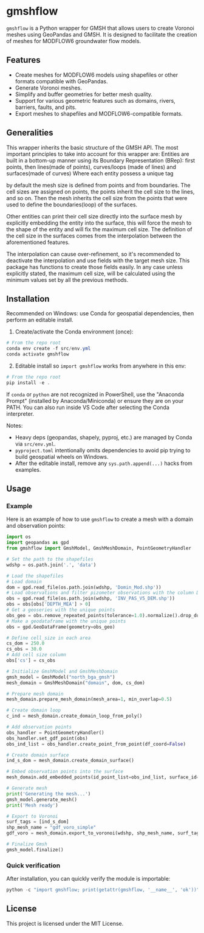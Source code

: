 # gmshflow

`gmshflow` is a Python wrapper for GMSH that allows users to create Voronoi meshes using GeoPandas and GMSH. It is designed to facilitate the creation of meshes for MODFLOW6 groundwater flow models.

## Features

- Create meshes for MODFLOW6 models using shapefiles or other formats compatible with  GeoPandas.
- Generate Voronoi meshes.
- Simplify and buffer geometries for better mesh quality.
- Support for various geometric features such as domains, rivers, barriers, faults, and pits.
- Export meshes to shapefiles and MODFLOW6-compatible formats.

## Generalities
This wrapper inherits the basic structure of the GMSH API.
The most important principles to take into account for this wrapper are:
Entities are built in a bottom-up manner using its Boundary Representation (BRep): 
first points, then lines(made of points), curves/loops (made of lines) and surfaces(made of curves)
Where each entity possess a unique tag

by default the mesh size is defined from points and from boundaries.
The cell sizes are assigned on points, the points inherit the cell size to the lines, and so on.
Then the mesh inherits the cell size from the points that were used to define the boundaries(loop) of the surfaces.

Other entities can print their cell size directly into the surface mesh by explicitly embedding the entity into
the surface, this will force the mesh to the shape of the entity and will fix the maximum cell size.
The definition of the cell size in the surfaces comes from the interpolation between the aforementioned features.

The interpolation can cause over-refinement, so it's recommended to deactivate the interpolation and use fields with the target mesh size.
This package has functions to create those fields easily.
In any case unless explicitly stated, the maximum cell size, will be calculated using the minimum values set by all the previous methods.




## Installation

Recommended on Windows: use Conda for geospatial dependencies, then perform an editable install.

1) Create/activate the Conda environment (once):

```powershell
# From the repo root
conda env create -f src/env.yml
conda activate gmshflow
```

2) Editable install so `import gmshflow` works from anywhere in this env:

```powershell
# From the repo root
pip install -e .
```

If `conda` or `python` are not recognized in PowerShell, use the "Anaconda Prompt" (installed by Anaconda/Miniconda) or ensure they are on your PATH. You can also run inside VS Code after selecting the Conda interpreter.

Notes:
- Heavy deps (geopandas, shapely, pyproj, etc.) are managed by Conda via `src/env.yml`.
- `pyproject.toml` intentionally omits dependencies to avoid pip trying to build geospatial wheels on Windows.
- After the editable install, remove any `sys.path.append(...)` hacks from examples.

## Usage

### Example

Here is an example of how to use `gmshflow` to create a mesh with a domain and observation points:

```python
import os
import geopandas as gpd
from gmshflow import GmshModel, GmshMeshDomain, PointGeometryHandler

# Set the path to the shapefiles
wdshp = os.path.join('.', 'data')

# Load the shapefiles
# Load domain
dom = gpd.read_file(os.path.join(wdshp, 'Domin_Mod.shp'))
# Load observations and filter pizometer observations with the column DEPTH_MEA > 0
obs = gpd.read_file(os.path.join(wdshp, 'INV_PAS_V5_DEM.shp'))
obs = obs[obs['DEPTH_MEA'] > 0]
# Get a geoseries with the unique points
obs_geo = obs.remove_repeated_points(tolerance=1.0).normalize().drop_duplicates()
# Make a geodataframe with the unique points
obs = gpd.GeoDataFrame(geometry=obs_geo)

# Define cell_size in each area
cs_dom = 250.0
cs_obs = 30.0
# Add cell size column
obs['cs'] = cs_obs

# Initialize GmshModel and GmshMeshDomain
gmsh_model = GmshModel("north_bga_gmsh")
mesh_domain = GmshMeshDomain("domain", dom, cs_dom)

# Prepare mesh domain
mesh_domain.prepare_mesh_domain(mesh_area=1, min_overlap=0.5)

# Create domain loop
c_ind = mesh_domain.create_domain_loop_from_poly()

# Add observation points
obs_handler = PointGeometryHandler()
obs_handler.set_gdf_point(obs)
obs_ind_list = obs_handler.create_point_from_point(df_coord=False)

# Create domain surface
ind_s_dom = mesh_domain.create_domain_surface()

# Embed observation points into the surface
mesh_domain.add_embedded_points(id_point_list=obs_ind_list, surface_id=ind_s_dom)

# Generate mesh
print('Generating the mesh...')
gmsh_model.generate_mesh()
print('Mesh ready')

# Export to Voronoi
surf_tags = [ind_s_dom]
shp_mesh_name = "gdf_voro_simple"
gdf_voro = mesh_domain.export_to_voronoi(wdshp, shp_mesh_name, surf_tags)

# Finalize Gmsh
gmsh_model.finalize()
```

### Quick verification

After installation, you can quickly verify the module is importable:

```powershell
python -c "import gmshflow; print(getattr(gmshflow, '__name__', 'ok'))"
```


## License

This project is licensed under the MIT License.

